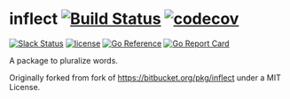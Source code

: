 # inflect [![Build Status](https://github.com/go-openapi/inflect/actions/workflows/go-test.yml/badge.svg)](https://github.com/go-openapi/inflect/actions?query=workflow%3A"go+test") [![codecov](https://codecov.io/gh/go-openapi/inflect/branch/master/graph/badge.svg)](https://codecov.io/gh/go-openapi/inflect)

[![Slack Status](https://slackin.goswagger.io/badge.svg)](https://slackin.goswagger.io)
[![license](http://img.shields.io/badge/license-Apache%20v2-orange.svg)](https://raw.githubusercontent.com/go-openapi/inflect/master/LICENSE)
[![Go Reference](https://pkg.go.dev/badge/github.com/go-openapi/inflect.svg)](https://pkg.go.dev/github.com/go-openapi/inflect)
[![Go Report Card](https://goreportcard.com/badge/github.com/go-openapi/inflect)](https://goreportcard.com/report/github.com/go-openapi/inflect)

A package to pluralize words.

Originally forked from fork of https://bitbucket.org/pkg/inflect under a MIT License.
